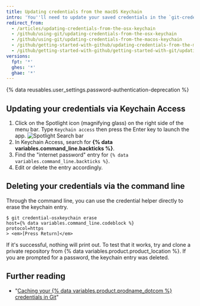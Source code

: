 ```yaml
---
title: Updating credentials from the macOS Keychain
intro: 'You''ll need to update your saved credentials in the `git-credential-osxkeychain` helper if you change your{% ifversion not ghae %} username, password, or{% endif %} personal access token on {% data variables.product.product_name %}.'
redirect_from:
  - /articles/updating-credentials-from-the-osx-keychain
  - /github/using-git/updating-credentials-from-the-osx-keychain
  - /github/using-git/updating-credentials-from-the-macos-keychain
  - /github/getting-started-with-github/updating-credentials-from-the-macos-keychain
  - /github/getting-started-with-github/getting-started-with-git/updating-credentials-from-the-macos-keychain
versions:
  fpt: '*'
  ghes: '*'
  ghae: '*'
---
```

{% data reusables.user_settings.password-authentication-deprecation %}

## Updating your credentials via Keychain Access

1. Click on the Spotlight icon (magnifying glass) on the right side of the menu bar. Type `Keychain access` then press the Enter key to launch the app.
   ![Spotlight Search bar](/assets/images/help/setup/keychain-access.png)
2. In Keychain Access, search for **{% data variables.command_line.backticks %}**.
3. Find the "internet password" entry for `{% data variables.command_line.backticks %}`.
4. Edit or delete the entry accordingly.

## Deleting your credentials via the command line

Through the command line, you can use the credential helper directly to erase the keychain entry.

```shell
$ git credential-osxkeychain erase
host={% data variables.command_line.codeblock %}
protocol=https
> <em>[Press Return]</em>
```

If it's successful, nothing will print out. To test that it works, try and clone a private repository from {% data variables.product.product_location %}. If you are prompted for a password, the keychain entry was deleted.

## Further reading

- "[Caching your {% data variables.product.prodname_dotcom %} credentials in Git](/github/getting-started-with-github/caching-your-github-credentials-in-git/)"
